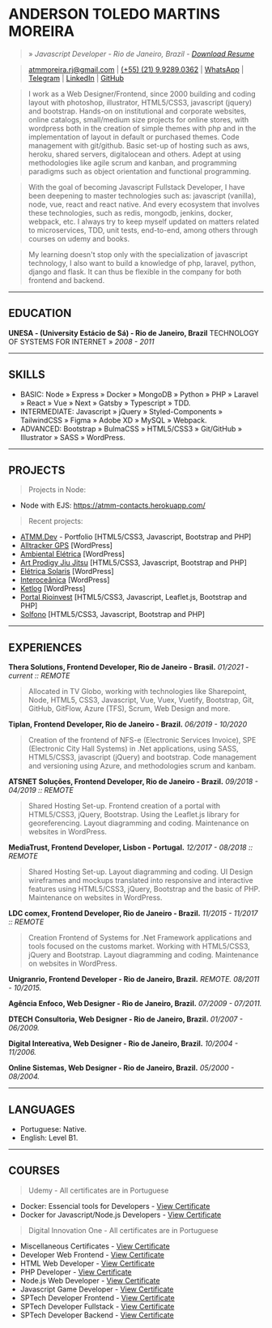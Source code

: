 # ANDERSON TOLEDO MARTINS MOREIRA 
> » *Javascript Developer - Rio de Janeiro, Brazil - [Download Resume](docs/andersontoledo-en.pdf)*

> [atmmoreira.rj@gmail.com](mailto:atmmoreira.rj@gmail.com)
| [(+55) (21) 9.9289.0362](tel:+5521992890362)
| [WhatsApp](https://api.whatsapp.com/send?phone=5521992890362)
| [Telegram](https://telegram.me/atmmoreira)
| [LinkedIn](https://www.linkedin.com/in/atmmoreira/)
| [GitHub](https://github.com/atmmoreira)

> I work as a Web Designer/Frontend, since 2000 building and coding layout with photoshop, illustrator, HTML5/CSS3, javascript (jquery) and bootstrap. Hands-on on institutional and corporate websites, online catalogs, small/medium size projects for online stores, with wordpress both in the creation of simple themes with php and in the implementation of layout in default or purchased themes. Code management with git/github. Basic set-up of hosting such as aws, heroku, shared servers, digitalocean and others. Adept at using methodologies like agile scrum and kanban, and programming paradigms such as object orientation and functional programming.

> With the goal of becoming Javascript Fullstack Developer, I have been deepening to master technologies such as: javascript (vanilla), node, vue, react and react native. And every ecosystem that involves these technologies, such as redis, mongodb, jenkins, docker, webpack, etc. I always try to keep myself updated on matters related to microservices, TDD, unit tests, end-to-end, among others through courses on udemy and books.

> My learning doesn't stop only with the specialization of javascript technology, I also want to build a knowledge of php, laravel, python, django and flask. It can thus be flexible in the company for both frontend and backend.

----

## EDUCATION
**UNESA - (University Estácio de Sá) - Rio de Janeiro, Brazil**
TECHNOLOGY OF SYSTEMS FOR INTERNET » *2008 - 2011*

----

## SKILLS
- BASIC: Node » Express » Docker » MongoDB » Python » PHP » Laravel » React » Vue » Next » Gatsby » Typescript » TDD.
- INTERMEDIATE: Javascript » jQuery » Styled-Components » TailwindCSS » Figma » Adobe XD » MySQL » Webpack.
- ADVANCED: Bootstrap » BulmaCSS » HTML5/CSS3 » Git/GitHub » Illustrator » SASS » WordPress.

----

## PROJECTS
> Projects in Node:
- Node with EJS: https://atmm-contacts.herokuapp.com/

> Recent projects:
- [ATMM.Dev](https://www.atmm.dev) - Portfolio [HTML5/CSS3, Javascript, Bootstrap and PHP]
- [Alltracker GPS](http://www.alltrackergps.com.br) [WordPress]
- [Ambiental Elétrica](http://www.ambientaleletrica.com.br) [WordPress]
- [Art Prodigy Jiu Jitsu](http://artprodigyjiujitsu.com.br/) [HTML5/CSS3, Javascript, Bootstrap and PHP]
- [Elétrica Solaris](http://www.eletricasolaris.com.br) [WordPress]
- [Interoceânica](http://www.interoceanica.com.br) [WordPress]
- [Ketlog](http://www.ketlog.com.br) [WordPress]
- [Portal Rioinvest](http://www.rioinvest.rj.gov.br) [HTML5/CSS3, Javascript, Leaflet.js, Bootstrap and PHP]
- [Solfono](http://www.solfono.com.br) [HTML5/CSS3, Javascript, Bootstrap and PHP]

----

## EXPERIENCES

**Thera Solutions, Frontend Developer, Rio de Janeiro - Brasil.**
*01/2021 - current :: REMOTE*
> Allocated in TV Globo, working with technologies like Sharepoint, Node, HTML5, CSS3, Javascript, Vue, Vuex, Vuetify, Bootstrap, Git, GitHub, GitFlow, Azure (TFS), Scrum, Web Design and more.

**Tiplan, Frontend Developer, Rio de Janeiro - Brazil.**
*06/2019 - 10/2020*
> Creation of the frontend of NFS-e (Electronic Services Invoice), SPE (Electronic City Hall Systems) in .Net applications, using SASS, HTML5/CSS3, javascript (jQuery) and bootstrap. Code management and versioning using Azure, and methodologies scrum and kanbam.

**ATSNET Soluções, Frontend Developer, Rio de Janeiro - Brazil.**
*09/2018 - 04/2019 :: REMOTE*
> Shared Hosting Set-up. Frontend creation of a portal with HTML5/CSS3, jQuery, Bootstrap. Using the Leaflet.js library for georeferencing. Layout diagramming and coding. Maintenance on websites in WordPress.

**MediaTrust, Frontend Developer, Lisbon - Portugal.**
*12/2017 - 08/2018 :: REMOTE*
> Shared Hosting Set-up. Layout diagramming and coding. UI Design wireframes and mockups translated into responsive and interactive features using HTML5/CSS3, jQuery, Bootstrap and the basic of PHP. Maintenance on websites in WordPress.

**LDC comex, Frontend Developer, Rio de Janeiro - Brazil.**
*11/2015 - 11/2017 :: REMOTE*
> Creation Frontend of Systems for .Net Framework applications and tools focused on the customs market. Working with HTML5/CSS3, jQuery and Bootstrap. Layout diagramming and coding. Maintenance on websites in WordPress.

**Unigranrio, Frontend Developer - Rio de Janeiro, Brazil.**
*REMOTE. 08/2011 - 10/2015.*

**Agência Enfoco, Web Designer - Rio de Janeiro, Brazil.**
*07/2009 - 07/2011.*

**DTECH Consultoria, Web Designer - Rio de Janeiro, Brazil.**
*01/2007 - 06/2009.*

**Digital Intereativa, Web Designer - Rio de Janeiro, Brazil.**
*10/2004 - 11/2006.*

**Online Sistemas, Web Designer - Rio de Janeiro, Brazil.**
*05/2000 - 08/2004.*

----

## LANGUAGES
- Portuguese: Native.
- English: Level B1.

----

## COURSES
> Udemy - All certificates are in Portuguese
- Docker: Essencial tools for Developers - [View Certificate](https://bit.ly/2JUzZ6i)
- Docker for Javascript/Node.js Developers - [View Certificate](https://bit.ly/3mb8SRm)

> Digital Innovation One - All certificates are in Portuguese
- Miscellaneous Certificates - [View Certificate](https://bit.ly/378WU6L)
- Developer Web Frontend - [View Certificate](https://bit.ly/3qLNy8L)
- HTML Web Developer - [View Certificate](https://bit.ly/33ZIjbG)
- PHP Developer - [View Certificate](http://bit.ly/3muyIzZ)
- Node.js Web Developer - [View Certificate](http://bit.ly/2WyI4jF)
- Javascript Game Developer - [View Certificate](http://bit.ly/2WAcoL2)
- SPTech Developer Frontend - [View Certificate](https://bit.ly/377BUwV)
- SPTech Developer Fullstack - [View Certificate](https://bit.ly/37a99Qm)
- SPTech Developer Backend - [View Certificate](http://bit.ly/3nwsVv5)
